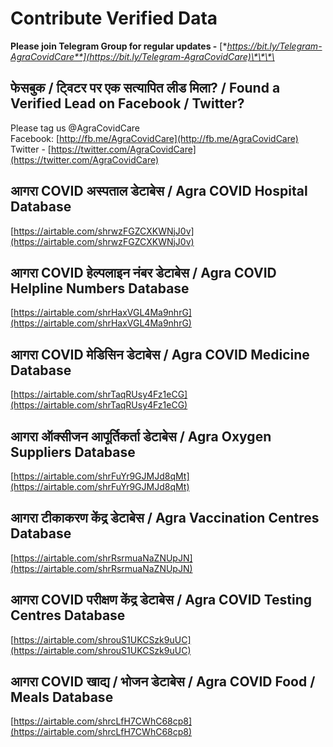 # Contribute Verified Data

**Please join Telegram Group for regular updates -** [**https://bit.ly/Telegram-AgraCovidCare**](https://bit.ly/Telegram-AgraCovidCare)\*\*\*\*

## फेसबुक / ट्विटर पर एक सत्यापित लीड मिला? / Found a Verified Lead on Facebook / Twitter?

Please tag us @AgraCovidCare  
Facebook: [http://fb.me/AgraCovidCare](http://fb.me/AgraCovidCare)  
Twitter - [https://twitter.com/AgraCovidCare](https://twitter.com/AgraCovidCare)

## आगरा COVID अस्पताल डेटाबेस / Agra COVID Hospital Database

[https://airtable.com/shrwzFGZCXKWNjJ0v](https://airtable.com/shrwzFGZCXKWNjJ0v)

## आगरा COVID हेल्पलाइन नंबर डेटाबेस / Agra COVID Helpline Numbers Database

[https://airtable.com/shrHaxVGL4Ma9nhrG](https://airtable.com/shrHaxVGL4Ma9nhrG)

## आगरा COVID मेडिसिन डेटाबेस / Agra COVID Medicine Database

[https://airtable.com/shrTaqRUsy4Fz1eCG](https://airtable.com/shrTaqRUsy4Fz1eCG)

## आगरा ऑक्सीजन आपूर्तिकर्ता डेटाबेस / Agra Oxygen Suppliers Database

[https://airtable.com/shrFuYr9GJMJd8qMt](https://airtable.com/shrFuYr9GJMJd8qMt)

## आगरा टीकाकरण केंद्र डेटाबेस / Agra Vaccination Centres Database

[https://airtable.com/shrRsrmuaNaZNUpJN](https://airtable.com/shrRsrmuaNaZNUpJN)

## आगरा COVID परीक्षण केंद्र डेटाबेस / Agra COVID Testing Centres Database

[https://airtable.com/shrouS1UKCSzk9uUC](https://airtable.com/shrouS1UKCSzk9uUC)

## आगरा COVID खाद्य / भोजन डेटाबेस  / Agra COVID Food / Meals Database

[https://airtable.com/shrcLfH7CWhC68cp8](https://airtable.com/shrcLfH7CWhC68cp8)

